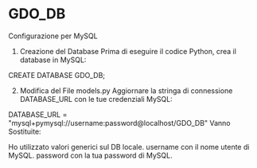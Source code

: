 # GDO_DB
Configurazione per MySQL
1. Creazione del Database
Prima di eseguire il codice Python, crea il database in MySQL:

CREATE DATABASE GDO_DB;

2. Modifica del File models.py
Aggiornare la stringa di connessione DATABASE_URL con le tue credenziali MySQL:

DATABASE_URL = "mysql+pymysql://username:password@localhost/GDO_DB"
Vanno Sostituite:

Ho utilizzato valori generici sul DB locale.
username con il nome utente di MySQL.
password con la tua password di MySQL.
